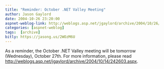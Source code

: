 ```yaml
---
title: "Reminder: October .NET Valley Meeting"
author: Jason Gaylord
date: 2004-10-26 23:20:00
aspnet-weblog-link: http://weblogs.asp.net/jgaylord/archive/2004/10/26/248329.aspx
categories: [aspnet-weblog]
tags:  [archive]
bitly: https://jasong.us/2WOzM6U
---
```


As a reminder, the October .NET Valley meeting will be tomorrow (Wednesday), October 27th. For more information, please read http://weblogs.asp.net/jgaylord/archive/2004/10/14/242603.aspx.